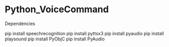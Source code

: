 # Python_VoiceCommand

Dependencies

pip install speechrecognition
pip install pyttsx3
pip install pyaudio
pip install playsound
pip install PyObjC
pip install PyAudio
